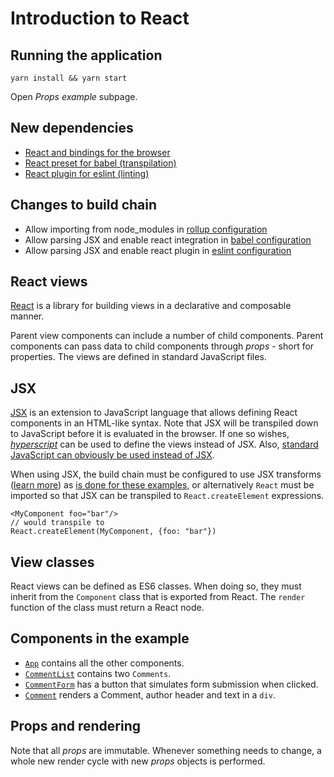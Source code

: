 # Introduction to React

## Running the application

```
yarn install && yarn start
```

Open _Props example_ subpage.

## New dependencies

- [React and bindings for the
  browser](https://github.com/urmastalimaa/interactive-frontend-development/tree/master/lecture_2/package.json#L44-L45)
- [React preset for babel
  (transpilation)](https://github.com/urmastalimaa/interactive-frontend-development/tree/master/lecture_2/package.json#L14)
- [React plugin for eslint
  (linting)](https://github.com/urmastalimaa/interactive-frontend-development/tree/master/lecture_2/package.json#L24)

## Changes to build chain

- Allow importing from node_modules in [rollup configuration](https://github.com/urmastalimaa/interactive-frontend-development/tree/master/lecture_2/rollup.config.js#L25-L32)
- Allow parsing JSX and enable react integration in [babel configuration](https://github.com/urmastalimaa/interactive-frontend-development/tree/master/lecture_2/babel.config.json)
- Allow parsing JSX and enable react plugin in [eslint configuration](https://github.com/urmastalimaa/interactive-frontend-development/tree/master/lecture_2/.eslintrc)

## React views

[React][react] is a library for building views in a declarative and composable
manner.

Parent view components can include a number of child components. Parent
components can pass data to child components through _props_ - short for
properties. The views are defined in standard JavaScript files.

## JSX

[JSX][jsx] is an extension to JavaScript language that allows defining React
components in an HTML-like syntax. Note that JSX will be transpiled down to
JavaScript before it is evaluated in the browser. If one so wishes,
[_hyperscript_][hyperscript] can be used to define the views instead of JSX.
Also, [standard JavaScript can obviously be used instead of
JSX][react-elements].

When using JSX, the build chain must be configured to use JSX transforms
([learn more][new-jsx-transform]) as [is done for these
examples](https://github.com/urmastalimaa/interactive-frontend-development/tree/master/lecture_2/babel.config.json#L12),
or alternatively `React` must be imported so that JSX can be transpiled to
`React.createElement` expressions.

```
<MyComponent foo="bar"/>
// would transpile to
React.createElement(MyComponent, {foo: "bar"})
```

## View classes

React views can be defined as ES6 classes. When doing so, they must inherit
from the `Component` class that is exported from React. The `render` function
of the class must return a React node.

## Components in the example

- [`App`](https://github.com/urmastalimaa/interactive-frontend-development/tree/master/lecture_2/src/props_example/App.js)
  contains all the other components.
- [`CommentList`](https://github.com/urmastalimaa/interactive-frontend-development/tree/master/lecture_2/src/props_example/CommentList.js)
  contains two `Comments`.
- [`CommentForm`](https://github.com/urmastalimaa/interactive-frontend-development/tree/master/lecture_2/src/props_example/CommentForm.js)
  has a button that simulates form submission when clicked.
- [`Comment`](https://github.com/urmastalimaa/interactive-frontend-development/tree/master/lecture_2/src/props_example/Comment.js)
  renders a Comment, author header and text in a `div`.

## Props and rendering

Note that all _props_ are immutable. Whenever something needs to change, a
whole new render cycle with new _props_ objects is performed.

[react]: https://reactjs.org/
[jsx]: https://reactjs.org/docs/introducing-jsx.html
[hyperscript]: https://github.com/hyperhype/hyperscript
[react-elements]: https://reactjs.org/docs/introducing-jsx.html#jsx-represents-objects
[new-jsx-transform]: https://reactjs.org/blog/2020/09/22/introducing-the-new-jsx-transform.html

